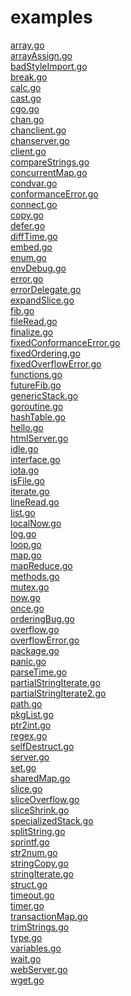 # examples  

<a href="https://play.golang.org/p/v7e9gBP1NO5">array.go</a>  
<a href="https://play.golang.org/p/TmJ0BJA0Btc">arrayAssign.go</a>  
<a href="https://play.golang.org/p/hsOTDnRpKCo">badStyleImport.go</a>  
<a href="https://play.golang.org/p/RWAA2in8-lq">break.go</a>  
<a href="https://play.golang.org/p/TaxOoWnMAWh">calc.go</a>  
<a href="https://play.golang.org/p/G_kOyW5V8zO">cast.go</a>  
<a href="https://play.golang.org/p/Ber4N-yeRu2">cgo.go</a>  
<a href="https://play.golang.org/p/9XlrhGYcOYs">chan.go</a>  
<a href="https://play.golang.org/p/OIqS5okwNfE">chanclient.go</a>  
<a href="https://play.golang.org/p/L9Vg970jdA4">chanserver.go</a>  
<a href="https://play.golang.org/p/R-FXAcpmVkl">client.go</a>  
<a href="https://play.golang.org/p/dkm2Pn8WGQz">compareStrings.go</a>  
<a href="https://play.golang.org/p/Xt-aE2qgkP3">concurrentMap.go</a>  
<a href="https://play.golang.org/p/yBFgzJkoGys">condvar.go</a>  
<a href="https://play.golang.org/p/EdfWqgOWjO6">conformanceError.go</a>  
<a href="https://play.golang.org/p/Lm-OaMIXl9E">connect.go</a>  
<a href="https://play.golang.org/p/2X9SZK6TZAe">copy.go</a>  
<a href="https://play.golang.org/p/Jbl0jUbBWiu">defer.go</a>  
<a href="https://play.golang.org/p/x5aHcXDQbVx">diffTime.go</a>  
<a href="https://play.golang.org/p/7Xo1tcqUTyV">embed.go</a>  
<a href="https://play.golang.org/p/ThVMvwNmd7E">enum.go</a>  
<a href="https://play.golang.org/p/sQxZ3jG4j98">envDebug.go</a>  
<a href="https://play.golang.org/p/ib5Zktk3jYJ">error.go</a>  
<a href="https://play.golang.org/p/f8EaiKa4LF2">errorDelegate.go</a>  
<a href="https://play.golang.org/p/Oc_rSrArM5A">expandSlice.go</a>  
<a href="https://play.golang.org/p/53zrMeVt7RY">fib.go</a>  
<a href="https://play.golang.org/p/ED1pCdsdJ9r">fileRead.go</a>  
<a href="https://play.golang.org/p/v5LPkNo-Hqy">finalize.go</a>  
<a href="https://play.golang.org/p/oH7xxM7RZr8">fixedConformanceError.go</a>  
<a href="https://play.golang.org/p/T2Aouv0ZgaF">fixedOrdering.go</a>  
<a href="https://play.golang.org/p/aHFzS5kOqgd">fixedOverflowError.go</a>  
<a href="https://play.golang.org/p/Jrhe2FBpwB2">functions.go</a>  
<a href="https://play.golang.org/p/d-kVe6R05hB">futureFib.go</a>  
<a href="https://play.golang.org/p/6X11i9CYGI5">genericStack.go</a>  
<a href="https://play.golang.org/p/J0NtWxqEBDD">goroutine.go</a>  
<a href="https://play.golang.org/p/VZyWuLviFGY">hashTable.go</a>  
<a href="https://play.golang.org/p/Ozb66IEDwVi">hello.go</a>  
<a href="https://play.golang.org/p/b0A588GJbem">htmlServer.go</a>  
<a href="https://play.golang.org/p/GgVm-HDWXTC">idle.go</a>  
<a href="https://play.golang.org/p/kb9G80QHQ81">interface.go</a>  
<a href="https://play.golang.org/p/szNAU2ey3GG">iota.go</a>  
<a href="https://play.golang.org/p/1EiwNZsDPH_7">isFile.go</a>  
<a href="https://play.golang.org/p/17FzSt-Sc2N">iterate.go</a>  
<a href="https://play.golang.org/p/GV60U4bgzC-">lineRead.go</a>  
<a href="https://play.golang.org/p/WHjZFwpmV3b">list.go</a>  
<a href="https://play.golang.org/p/dTQlbyuGN51">localNow.go</a>  
<a href="https://play.golang.org/p/M5k7B-r74IW">log.go</a>  
<a href="https://play.golang.org/p/nJNUll9pZ89">loop.go</a>  
<a href="https://play.golang.org/p/ppeEk2DGtIl">map.go</a>  
<a href="https://play.golang.org/p/PjqwaEsJ65v">mapReduce.go</a>  
<a href="https://play.golang.org/p/PUOKhWDwwGq">methods.go</a>  
<a href="https://play.golang.org/p/Ha59MjXUola">mutex.go</a>  
<a href="https://play.golang.org/p/BHjFGm6opM8">now.go</a>  
<a href="https://play.golang.org/p/9MRUkSEc9PB">once.go</a>  
<a href="https://play.golang.org/p/-4iiPLTyNwu">orderingBug.go</a>  
<a href="https://play.golang.org/p/nLIBSipJvQa">overflow.go</a>  
<a href="https://play.golang.org/p/wGhFusySxlq">overflowError.go</a>  
<a href="https://play.golang.org/p/pFIfv6KXt2n">package.go</a>  
<a href="https://play.golang.org/p/25eC-7oLo9p">panic.go</a>  
<a href="https://play.golang.org/p/m1V7X_NyjyM">parseTime.go</a>  
<a href="https://play.golang.org/p/qZhfRxC8TNQ">partialStringIterate.go</a>  
<a href="https://play.golang.org/p/0i_pURZHLwC">partialStringIterate2.go</a>  
<a href="https://play.golang.org/p/_-nzXdA-8Ln">path.go</a>  
<a href="https://play.golang.org/p/W6PY1GZwvYw">pkgList.go</a>  
<a href="https://play.golang.org/p/T5te2wIkLOb">ptr2int.go</a>  
<a href="https://play.golang.org/p/HSBuGQOfFoI">regex.go</a>  
<a href="https://play.golang.org/p/7tvDk-oBAKy">selfDestruct.go</a>  
<a href="https://play.golang.org/p/c0ZMcAtI-QW">server.go</a>  
<a href="https://play.golang.org/p/hoNccStzs1W">set.go</a>  
<a href="https://play.golang.org/p/J1uEuh1qMXu">sharedMap.go</a>  
<a href="https://play.golang.org/p/ageedejbmrP">slice.go</a>  
<a href="https://play.golang.org/p/kP-6grYFh27">sliceOverflow.go</a>  
<a href="https://play.golang.org/p/h-aIfUAB0Hy">sliceShrink.go</a>  
<a href="https://play.golang.org/p/dIvLlH8RAyT">specializedStack.go</a>  
<a href="https://play.golang.org/p/xaEnbtl2QK_i">splitString.go</a>  
<a href="https://play.golang.org/p/BQWObd7o8FI">sprintf.go</a>  
<a href="https://play.golang.org/p/eNfauPpgv3F">str2num.go</a>  
<a href="https://play.golang.org/p/6EetG_A-673">stringCopy.go</a>  
<a href="https://play.golang.org/p/vtu_ms6MiHz">stringIterate.go</a>  
<a href="https://play.golang.org/p/DEJX6pYhO7B">struct.go</a>  
<a href="https://play.golang.org/p/ZdFzEKadVuf">timeout.go</a>  
<a href="https://play.golang.org/p/5KUY_a0Iquc">timer.go</a>  
<a href="https://play.golang.org/p/QrDA5DnO8Hz">transactionMap.go</a>  
<a href="https://play.golang.org/p/Z_CnktfJ5an">trimStrings.go</a>  
<a href="https://play.golang.org/p/ik9Tw6ZB7vu">type.go</a>  
<a href="https://play.golang.org/p/uqWap6I9Ugw">variables.go</a>  
<a href="https://play.golang.org/p/d1FoL346Zdr">wait.go</a>  
<a href="https://play.golang.org/p/HbpPFNypubK">webServer.go</a>  
<a href="https://play.golang.org/p/17sWzTe1G0Z">wget.go</a>  
